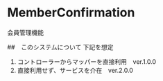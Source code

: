 # MemberConfirmation
会員管理機能

##　このシステムについて
下記を想定
1. コントローラーからマッパーを直接利用　ver.1.0.0
2. 直接利用せず、サービスを介在　ver.2.0.0
